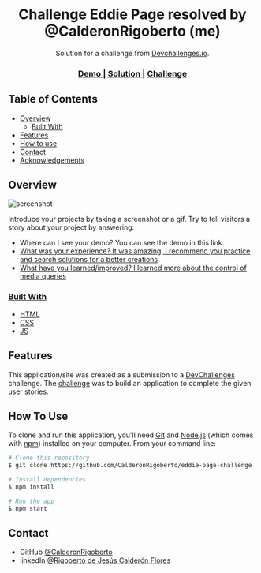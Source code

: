 <!-- Please update value in the {}  -->

<h1 align="center">Challenge Eddie Page resolved by @CalderonRigoberto (me)</h1>

<div align="center">
   Solution for a challenge from  <a href="http://devchallenges.io" target="_blank">Devchallenges.io</a>.
</div>

<div align="center">
  <h3>
    <a href="https://calderonrigoberto.github.io/eddie-page-challenge/">
      Demo
    </a>
    <span> | </span>
    <a href="https://github.com/CalderonRigoberto/eddie-page-challenge">
      Solution
    </a>
    <span> | </span>
    <a href="https://devchallenges.io/challenges/xobQBuf8zWWmiYMIAZe0">
      Challenge
    </a>
  </h3>
</div>

<!-- TABLE OF CONTENTS -->

## Table of Contents

- [Overview](#overview)
  - [Built With](#built-with)
- [Features](#features)
- [How to use](#how-to-use)
- [Contact](#contact)
- [Acknowledgements](#acknowledgements)

<!-- OVERVIEW -->

## Overview

![screenshot](https://repository-images.githubusercontent.com/462575347/61847958-56c4-475b-844e-740f566a69ee)

Introduce your projects by taking a screenshot or a gif. Try to tell visitors a story about your project by answering:

- Where can I see your demo?
You can see the demo in this link: <a href="https://calderonrigoberto.github.io/eddie-page-challenge/">
- What was your experience?
It was amazing, I recommend you practice and search solutions for a better creations
- What have you learned/improved?
I learned more about the control of media queries

### Built With

<!-- This section should list any major frameworks that you built your project using. Here are a few examples.-->

- [HTML](https://developer.mozilla.org/es/docs/Web/HTML)
- [CSS](https://developer.mozilla.org/es/docs/Web/CSS/)
- [JS](https://developer.mozilla.org/es/docs/Web/JavaScript)

## Features

<!-- List the features of your application or follow the template. Don't share the figma file here :) -->

This application/site was created as a submission to a [DevChallenges](https://devchallenges.io/challenges) challenge. The [challenge](https://devchallenges.io/challenges/xobQBuf8zWWmiYMIAZe0) was to build an application to complete the given user stories.

## How To Use

<!-- Example: -->

To clone and run this application, you'll need [Git](https://git-scm.com) and [Node.js](https://nodejs.org/en/download/) (which comes with [npm](http://npmjs.com)) installed on your computer. From your command line:

```bash
# Clone this repository
$ git clone https://github.com/CalderonRigoberto/eddie-page-challenge

# Install dependencies
$ npm install

# Run the app
$ npm start
```


## Contact
- GitHub [@CalderonRigoberto](https://github.com/CalderonRigoberto)
- linkedIn [@Rigoberto de Jesús Calderón Flores](https://www.linkedin.com/in/calderonrigoberto/)
